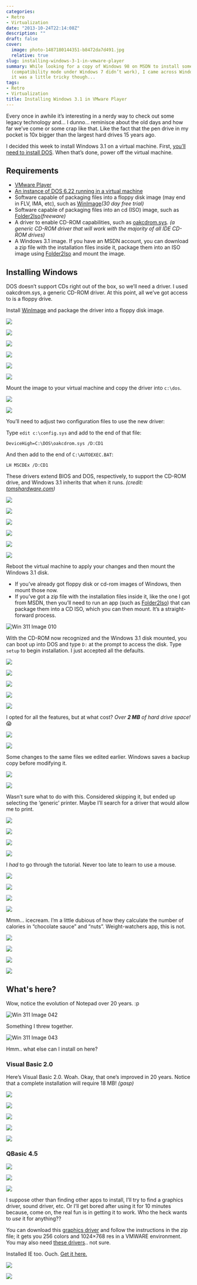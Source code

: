 ```yaml
---
categories:
- Retro
- Virtualization
date: "2013-10-24T22:14:08Z"
description: ""
draft: false
cover:
  image: photo-1487180144351-b8472da7d491.jpg
  relative: true
slug: installing-windows-3-1-in-vmware-player
summary: While looking for a copy of Windows 98 on MSDN to install some old software
  (compatibility mode under Windows 7 didn’t work), I came across Windows 3.11. Installing
  it was a little tricky though...
tags:
- Retro
- Virtualization
title: Installing Windows 3.1 in VMware Player
---
```

Every once in awhile it’s interesting in a nerdy way to check out some legacy technology and… I dunno… reminisce about the old days and how far we’ve come or some crap like that. Like the fact that the pen drive in my pocket is 10x bigger than the largest hard drives 15 years ago.

I decided this week to install Windows 3.1 on a virtual machine. First, [you’ll need to install DOS](https://grantwinney.com/installing-dos-6-22-in-vmware-player/). When that’s done, power off the virtual machine.

## Requirements

- [VMware Player](http://www.vmware.com/products/player/)
- [An instance of DOS 6.22 running in a virtual machine](https://grantwinney.com/installing-dos-6-22-in-vmware-player/)
- Software capable of packaging files into a floppy disk image (may end in FLV, IMA, etc), such as [WinImage](http://www.winimage.com/download.htm)_(30 day free trial)_
- Software capable of packaging files into an cd (ISO) image, such as [Folder2Iso](http://www.trustfm.net/divx/SoftwareFolder2Iso.php)_(freeware)_
- A driver to enable CD-ROM capabilities, such as [oakcdrom.sys](http://www.computerhope.com/download/hardware.htm). _(a generic CD-ROM driver that will work with the majority of all IDE CD-ROM drives)_
- A Windows 3.1 image. If you have an MSDN account, you can download a zip file with the installation files inside it, package them into an ISO image using [Folder2Iso](http://www.trustfm.net/software/utilities/Folder2Iso.php) and mount the image.

## Installing Windows

DOS doesn’t support CDs right out of the box, so we’ll need a driver. I used oakcdrom.sys, a generic CD-ROM driver. At this point, all we’ve got access to is a floppy drive.

Install [WinImage](http://www.winimage.com/winimage.htm) and package the driver into a floppy disk image.

![](https://grantwinney.com/content/images/2019/05/Win-311-Image-001.png)

![](https://grantwinney.com/content/images/2019/05/Win-311-Image-002.png)

![](https://grantwinney.com/content/images/2019/05/Win-311-Image-003.png)

![](https://grantwinney.com/content/images/2019/05/Win-311-Image-004.png)

![](https://grantwinney.com/content/images/2019/05/Win-311-Image-005.png)

![](https://grantwinney.com/content/images/2019/05/Win-311-Image-006.png)

Mount the image to your virtual machine and copy the driver into `c:\dos`.

![](https://grantwinney.com/content/images/2019/05/Win-311-Image-007.png)

![](https://grantwinney.com/content/images/2019/05/Win-311-Image-009.png)

You’ll need to adjust two configuration files to use the new driver:

Type `edit c:\config.sys` and add to the end of that file:

```
DeviceHigh=C:\DOS\oakcdrom.sys /D:CD1
```

And then add to the end of `C:\AUTOEXEC.BAT`:

```
LH MSCDEx /D:CD1
```

These drivers extend BIOS and DOS, respectively, to support the CD-ROM drive, and Windows 3.1 inherits that when it runs. _(credit:_ [_tomshardware.com_](http://www.tomshardware.com/forum/173467-48-error-windows-install#8953171)_)_

![](https://grantwinney.com/content/images/2019/05/Win-311-Image-011.png)

![](https://grantwinney.com/content/images/2019/05/Win-311-Image-012.png)

![](https://grantwinney.com/content/images/2019/05/Win-311-Image-013.png)

![](https://grantwinney.com/content/images/2019/05/Win-311-Image-014.png)

![](https://grantwinney.com/content/images/2019/05/Win-311-Image-015.png)

![](https://grantwinney.com/content/images/2019/05/Win-311-Image-016.png)

Reboot the virtual machine to apply your changes and then mount the Windows 3.1 disk.

- If you’ve already got floppy disk or cd-rom images of Windows, then mount those now.
- If you’ve got a zip file with the installation files inside it, like the one I got from MSDN, then you’ll need to run an app (such as [Folder2Iso](http://www.trustfm.net/software/utilities/Folder2Iso.php)) that can package them into a CD ISO, which you can then mount. It’s a straight-forward process.

![Win 311 Image 010](https://grantwinney.com/content/images/2014/04/Win-311-Image-010.png)

With the CD-ROM now recognized and the Windows 3.1 disk mounted, you can boot up into DOS and type `D:` at the prompt to access the disk. Type `setup` to begin installation. I just accepted all the defaults.

![](https://grantwinney.com/content/images/2019/05/Win-311-Image-017.png)

![](https://grantwinney.com/content/images/2019/05/Win-311-Image-018.png)

![](https://grantwinney.com/content/images/2019/05/Win-311-Image-019.png)

![](https://grantwinney.com/content/images/2019/05/Win-311-Image-020.png)

![](https://grantwinney.com/content/images/2019/05/Win-311-Image-021.png)

I opted for all the features, but at what cost? _Over_ _**2 MB**_ _of hard drive space!_ 😱

![](https://grantwinney.com/content/images/2019/05/Win-311-Image-022.png)

![](https://grantwinney.com/content/images/2019/05/Win-311-Image-023.png)

Some changes to the same files we edited earlier. Windows saves a backup copy before modifying it.

![](https://grantwinney.com/content/images/2019/05/Win-311-Image-024.png)

![](https://grantwinney.com/content/images/2019/05/Win-311-Image-027.png)

Wasn’t sure what to do with this. Considered skipping it, but ended up selecting the ‘generic’ printer. Maybe I’ll search for a driver that would allow me to print.

![](https://grantwinney.com/content/images/2019/05/Win-311-Image-028.png)

![](https://grantwinney.com/content/images/2019/05/Win-311-Image-029.png)

![](https://grantwinney.com/content/images/2019/05/Win-311-Image-030.png)

![](https://grantwinney.com/content/images/2019/05/Win-311-Image-031.png)

I _had_ to go through the tutorial. Never too late to learn to use a mouse.

![](https://grantwinney.com/content/images/2019/05/Win-311-Image-032.png)

![](https://grantwinney.com/content/images/2019/05/Win-311-Image-033.png)

![](https://grantwinney.com/content/images/2019/05/Win-311-Image-034.png)

![](https://grantwinney.com/content/images/2019/05/Win-311-Image-035.png)

Mmm… icecream. I’m a little dubious of how they calculate the number of calories in “chocolate sauce” and “nuts”. Weight-watchers app, this is not.

![](https://grantwinney.com/content/images/2019/05/Win-311-Image-036.png)

![](https://grantwinney.com/content/images/2019/05/Win-311-Image-037.png)

![](https://grantwinney.com/content/images/2019/05/Win-311-Image-038.png)

![](https://grantwinney.com/content/images/2019/05/Win-311-Image-040.png)

## What's here?

Wow, notice the evolution of Notepad over 20 years. :p

![Win 311 Image 042](https://grantwinney.com/content/images/2014/04/Win-311-Image-042.png)

Something I threw together.

![Win 311 Image 043](https://grantwinney.com/content/images/2014/04/Win-311-Image-043.png)

Hmm.. what else can I install on here?

### Visual Basic 2.0

Here’s Visual Basic 2.0. Woah. Okay, that one’s improved in 20 years. Notice that a complete installation will require 18 MB! _(gasp)_

![](https://grantwinney.com/content/images/2019/05/Win-311-Image-044.png)

![](https://grantwinney.com/content/images/2019/05/Win-311-Image-045.png)

![](https://grantwinney.com/content/images/2019/05/Win-311-Image-046.png)

![](https://grantwinney.com/content/images/2019/05/Win-311-Image-047.png)

![](https://grantwinney.com/content/images/2019/05/Win-311-Image-048.png)

### QBasic 4.5

![](https://grantwinney.com/content/images/2019/05/Win-311-Image-049.png)

![](https://grantwinney.com/content/images/2019/05/Win-311-Image-050.png)

![](https://grantwinney.com/content/images/2019/05/Win-311-Image-051.png)

I suppose other than finding other apps to install, I’ll try to find a graphics driver, sound driver, etc. Or I’ll get bored after using it for 10 minutes because, come on, the real fun is in getting it to work. Who the heck wants to _use_ it for anything??

You can download this [graphics driver](https://sites.google.com/site/chitchatvmback/misc) and follow the instructions in the zip file; it gets you 256 colors and 1024×768 res in a VMWARE environment. You may also need [these drivers](http://www.sierrahelp.com/Patches-Updates/Patches-Updates-Misc/Win31SVGAUpdate.html).. not sure.

Installed IE too. Ouch. [Get it here.](http://www.oldapps.com/internet_explorer.php?old_internet_explorer=1?download)

![](https://grantwinney.com/content/images/2019/05/Win-311-Image-061.png)

![](https://grantwinney.com/content/images/2019/05/Win-311-Image-062.png)
